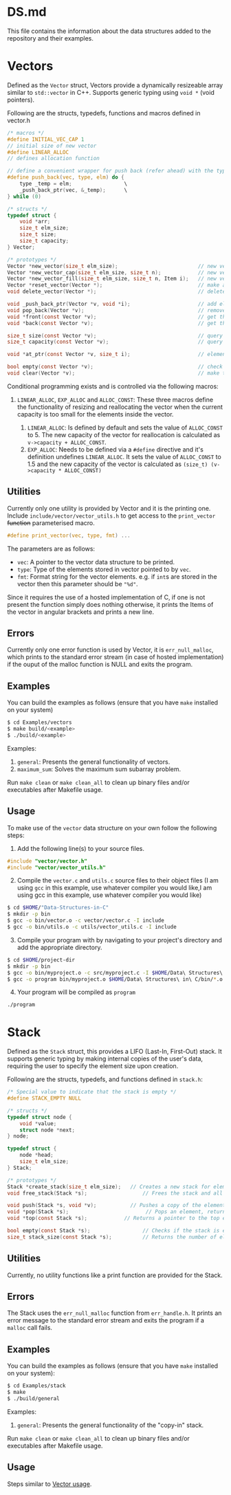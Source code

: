 # DS.md
This file contains the information about the data structures added to the repository and their examples.

# Vectors
Defined as the `Vector` struct, Vectors provide a dynamically resizeable array similar to `std::vector` in C++. Supports generic typing using `void *` (void pointers).

Following are the structs, typedefs, functions and macros defined in vector.h
```c
/* macros */
#define INITIAL_VEC_CAP 1
// initial size of new vector
#define LINEAR_ALLOC
// defines allocation function

// define a convenient wrapper for push back (refer ahead) with the type of the element to be added.
#define push_back(vec, type, elm) do {
    type _temp = elm;                 \
    _push_back_ptr(vec, &_temp);      \
} while (0)

/* structs */
typedef struct {
    void *arr;
    size_t elm_size;
    size_t size;
    size_t capacity;
} Vector;

/* prototypes */
Vector *new_vector(size_t elm_size);                          // new vector
Vector *new_vector_cap(size_t elm_size, size_t n);            // new vector with a capacity
Vector *new_vector_fill(size_t elm_size, size_t n, Item i);   // new vector with a capacity and initial element
Vector *reset_vector(Vector *);                               // make an allocated vector same as new vector
void delete_vector(Vector *);                                 // delete a vector and it's memory

void _push_back_ptr(Vector *v, void *i);                      // add element to end
void pop_back(Vector *v);                                     // remove element from end
void *front(const Vector *v);                                 // get the first element
void *back(const Vector *v);                                  // get the last element

size_t size(const Vector *v);                                 // query the size
size_t capacity(const Vector *v);                             // query the capacity

void *at_ptr(const Vector *v, size_t i);                      // element access, similar to std::vector::at with bounds checking

bool empty(const Vector *v);                                  // check if vector is empty (size == 0)
void clear(Vector *v);                                        // make the vector empty (size = 0)
```

Conditional programming exists and is controlled via the following macros:
1. `LINEAR_ALLOC`, `EXP_ALLOC` and `ALLOC_CONST`: These three macros define the functionality of resizing and reallocating the vector when the current capacity is too small for the elements inside the vector.

    1. `LINEAR_ALLOC`: Is defined by default and sets the value of `ALLOC_CONST` to 5. The new capacity of the vector for reallocation is calculated as `v->capacity + ALLOC_CONST`.
    2. `EXP_ALLOC`: Needs to be defined via a `#define` directive and it's definition undefines `LINEAR_ALLOC`. It sets the value of `ALLOC_CONST` to 1.5 and the new capacity of the vector is calculated as `(size_t) (v->capacity * ALLOC_CONST)`


## Utilities
Currently only one utility is provided by Vector and it is the printing one. Include `include/vector/vector_utils.h` to get access to the `print_vector` ~~function~~ parameterised macro.
```c
#define print_vector(vec, type, fmt) ...
```
The parameters are as follows:
* `vec`: A pointer to the vector data structure to be printed.
* `type`: Type of the elements stored in vector pointed to by `vec`.
* `fmt`: Format string for the vector elements. e.g. if `int`s are stored in the vector then this parameter should be `"%d"`.

Since it requires the use of a hosted implementation of C, if one is not present the function simply does nothing otherwise, it prints the Items of the vector in angular brackets and prints a new line.

## Errors
Currently only one error function is used by Vector, it is `err_null_malloc`, which prints to the standard error stream (in case of hosted implementation) if the ouput of the malloc function is NULL and exits the program.

## Examples
You can build the examples as follows (ensure that you have `make` installed on your system)
```sh
$ cd Examples/vectors
$ make build/<example>
$ ./build/<example>
```
Examples:
1. `general`: Presents the general functionality of vectors.
2. `maximum_sum`: Solves the maximum sum subarray problem.

Run `make clean` or `make clean_all` to clean up binary files and/or executables after Makefile usage.

## Usage
To make use of the `vector` data structure on your own follow the following steps:
1. Add the following line(s) to your source files.
```c
#include "vector/vector.h"
#include "vector/vector_utils.h"
```

2. Compile the `vector.c` and `utils.c` source files to their object files (I am using `gcc` in this example, use whatever compiler you would like,I am using gcc in this example, use whatever compiler you would like)
```sh
$ cd $HOME/"Data-Structures-in-C"
$ mkdir -p bin
$ gcc -o bin/vector.o -c vector/vector.c -I include
$ gcc -o bin/utils.o -c utils/vector_utils.c -I include
```

3. Compile your program with by navigating to your project's directory and add the appropriate directory.
```sh
$ cd $HOME/project-dir
$ mkdir -p bin
$ gcc -o bin/myproject.o -c src/myproject.c -I $HOME/Data\ Structures\ in\ C/include
$ gcc -o program bin/myproject.o $HOME/Data\ Structures\ in\ C/bin/*.o
```

4. Your program will be compiled as `program`
```sh
./program
```

# Stack
Defined as the `Stack` struct, this provides a LIFO (Last-In, First-Out) stack. It supports generic typing by making internal copies of the user's data, requiring the user to specify the element size upon creation.

Following are the structs, typedefs, and functions defined in `stack.h`:
```c
/* Special value to indicate that the stack is empty */
#define STACK_EMPTY NULL

/* structs */
typedef struct node {
    void *value;
    struct node *next;
} node;

typedef struct {
    node *head;
    size_t elm_size;
} Stack;

/* prototypes */
Stack *create_stack(size_t elm_size);   // Creates a new stack for elements of a given size
void free_stack(Stack *s);                  // Frees the stack and all remaining elements

void push(Stack *s, void *v);           // Pushes a copy of the element onto the stack
void *pop(Stack *s);                         // Pops an element, returns a pointer
void *top(const Stack *s);            // Returns a pointer to the top element

bool empty(const Stack *s);                 // Checks if the stack is empty
size_t stack_size(const Stack *s);          // Returns the number of elements in the stack
```

## Utilities
Currently, no utility functions like a print function are provided for the Stack.

## Errors
The Stack uses the `err_null_malloc` function from `err_handle.h`. It prints an error message to the standard error stream and exits the program if a `malloc` call fails.

## Examples
You can build the examples as follows (ensure that you have `make` installed on your system):
```sh
$ cd Examples/stack
$ make
$ ./build/general
```
Examples:
1. `general`: Presents the general functionality of the "copy-in" stack.

Run `make clean` or `make clean_all` to clean up binary files and/or executables after Makefile usage.

## Usage
Steps similar to [Vector usage](#usage).
